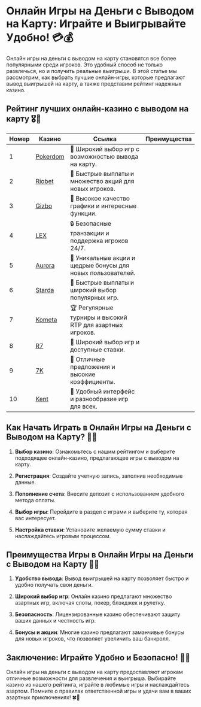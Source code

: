 # Онлайн Игры на Деньги с Выводом на Карту: Играйте и Выигрывайте Удобно! 💳💰

Онлайн игры на деньги с выводом на карту становятся все более популярными среди игроков. Это удобный способ не только развлечься, но и получить реальные выигрыши. В этой статье мы рассмотрим, как выбрать лучшие онлайн-игры, которые предлагают вывод выигрышей на карту, а также представим рейтинг надежных казино.

## Рейтинг лучших онлайн-казино с выводом на карту 🎖️🌟

| Номер | Казино                 | Ссылка | Преимущества                                            |
|-------|------------------------|--------|--------------------------------------------------------|
| 1     | [Pokerdom](https://brandplay.link/4k77v2yx) | 🎉 Широкий выбор игр с возможностью вывода на карту. |
| 2     | [Riobet](https://brandplay.link/7xBLTPyj) | 🤑 Быстрые выплаты и множество акций для новых игроков. |
| 3     | [Gizbo](https://brandplay.link/bprXw4YV) | 🌟 Высокое качество графики и интересные функции. |
| 4     | [LEX](https://brandplay.link/zW4hdDFV) | 🔒 Безопасные транзакции и поддержка игроков 24/7. |
| 5     | [Aurora](https://10trafic-stat2.com/click/668546556bcc6313411604bd/6766/13032/subaccount) | 💎 Уникальные акции и щедрые бонусы для новых пользователей. |
| 6     | [Starda](https://brandplay.link/fB7xwRFL) | 🚀 Быстрые выплаты и широкий выбор популярных игр. |
| 7     | [Kometa](https://brandplay.link/8ZymQJV8) | 🏆 Регулярные турниры и высокий RTP для азартных игроков. |
| 8     | [R7](https://brandplay.link/bMd3Yjsw) | 🎲 Широкий выбор игр и доступные ставки. |
| 9     | [7K](https://brandplay.link/BvQyFShp) | 🎊 Отличные предложения и высокие коэффициенты. |
| 10    | [Kent](https://brandplay.link/Fv2WP3js) | 🎁 Удобный интерфейс и разнообразие игр для всех. |

## Как Начать Играть в Онлайн Игры на Деньги с Выводом на Карту? 🚀💡

1. **Выбор казино**: Ознакомьтесь с нашим рейтингом и выберите подходящее онлайн-казино, предлагающее игры с выводом на карту.

2. **Регистрация**: Создайте учетную запись, заполнив необходимые данные.

3. **Пополнение счета**: Внесите депозит с использованием удобного метода оплаты.

4. **Выбор игры**: Перейдите в раздел с играми и выберите ту, которая вас интересует.

5. **Настройка ставки**: Установите желаемую сумму ставки и наслаждайтесь игровым процессом.

## Преимущества Игры в Онлайн Игры на Деньги с Выводом на Карту 🌈💸

1. **Удобство вывода**: Вывод выигрышей на карту позволяет быстро и удобно получать свои деньги.

2. **Широкий выбор игр**: Онлайн казино предлагают множество азартных игр, включая слоты, покер, блэкджек и рулетку.

3. **Безопасность**: Лицензированные казино обеспечивают защиту ваших данных и честность игр.

4. **Бонусы и акции**: Многие казино предлагают заманчивые бонусы для новых игроков, что позволяет увеличить ваш банкролл.

## Заключение: Играйте Удобно и Безопасно! 🌟🎊

Онлайн игры на деньги с выводом на карту предоставляют игрокам отличные возможности для развлечения и выигрыша. Выбирайте казино из нашего рейтинга, играйте в любимые игры и наслаждайтесь азартом. Помните о правилах ответственной игры и удачи вам в ваших азартных приключениях! 🍀🎰
